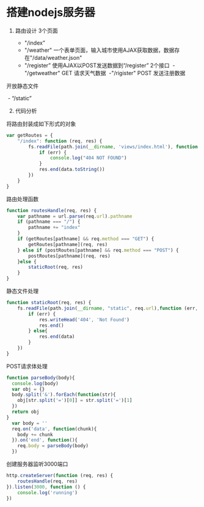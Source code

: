 # 搭建nodejs服务器
1. 路由设计
  3个页面 

   - "/index”
   - "/weather" 一个表单页面，输入城市使用AJAX获取数据，数据存在"/data/weather.json"
   - "/register” 使用AJAX以POST发送数据到“/register”
      2个接口
      	​	- "/getweather" GET 请求天气数据
      	​	-"/rigister" POST 发送注册数据

  开放静态文件

  ​	- “/static”

2. 代码分析

将路由封装成如下形式的对象

```javascript
var getRoutes = {
    "/index": function (req, res) {
        fs.readFile(path.join(__dirname, 'views/index.html'), function (err, data) {
            if (err) {
                console.log("404 NOT FOUND")
            }
            res.end(data.toString())
        })
    }
}    
```



路由处理函数

```javascript
function routesHandle(req, res) {
    var pathname = url.parse(req.url).pathname
    if (pathname === "/") {
        pathname += "index"
    }
    if (getRoutes[pathname] && req.method === "GET") {
        getRoutes[pathname](req, res)
    } else if (postRoutes[pathname] && req.method === "POST") {
        postRoutes[pathname](req, res)
    }else {
        staticRoot(req, res)
    }
}
```



静态文件处理

```javascript
function staticRoot(req, res) {
    fs.readFile(path.join(__dirname, "static", req.url),function (err, data) {
        if (err) {
            res.writeHead('404', 'Not Found')
            res.end()
        } else{
            res.end(data)
        }       
    })
}
```



POST请求体处理

```javascript
function parseBody(body){
  console.log(body)
  var obj = {}
  body.split('&').forEach(function(str){
    obj[str.split('=')[0]] = str.split('=')[1]
  })
  return obj
}
  var body = ''
  req.on('data', function(chunk){
    body += chunk
  }).on('end', function(){
    req.body = parseBody(body)
  })
```



创建服务器监听3000端口

```javascript
http.createServer(function (req, res) {
    routesHandle(req, res)
}).listen(3000, function () {
    console.log('running')
})
```


